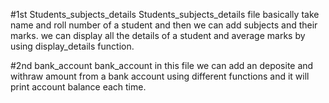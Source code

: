 #1st Students_subjects_details
Students_subjects_details file basically take name and roll number of a student and then we can add subjects and their marks.
we can display all the details of a student and average marks by using display_details function.


#2nd bank_account
bank_account in this file we can add an deposite and withraw amount from a bank account using different functions and it will print account balance each time.
